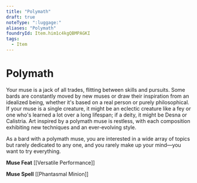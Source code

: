 ```yaml
---
title: "Polymath"
draft: true
noteType: ":luggage:"
aliases: "Polymath"
foundryId: Item.him1c4kgQBMPAGKI
tags:
  - Item
---
```


# Polymath

Your muse is a jack of all trades, flitting between skills and pursuits. Some bards are constantly moved by new muses or draw their inspiration from an idealized being, whether it's based on a real person or purely philosophical. If your muse is a single creature, it might be an eclectic creature like a fey or one who's learned a lot over a long lifespan; if a deity, it might be Desna or Calistria. Art inspired by a polymath muse is restless, with each composition exhibiting new techniques and an ever-evolving style.

As a bard with a polymath muse, you are interested in a wide array of topics but rarely dedicated to any one, and you rarely make up your mind—you want to try everything.

**Muse Feat** [[Versatile Performance]]

**Muse Spell** [[Phantasmal Minion]]
